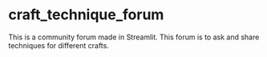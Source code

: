# craft_technique_forum
This is a community forum made in Streamlit. This forum is to ask and share techniques for different crafts.
